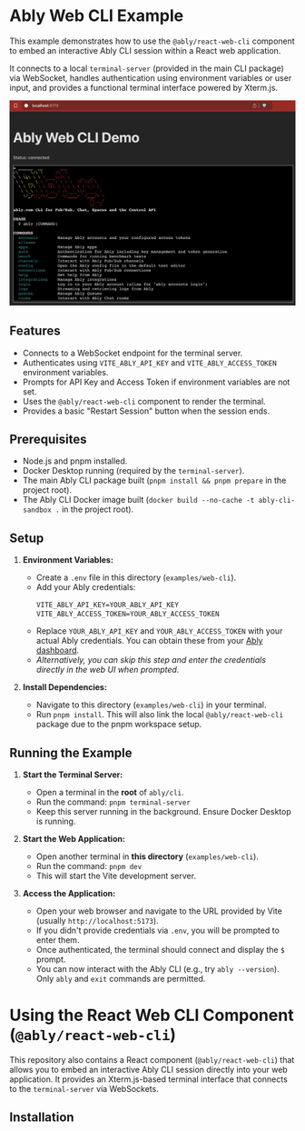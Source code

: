 # Ably Web CLI Example

This example demonstrates how to use the `@ably/react-web-cli` component to embed an interactive Ably CLI session within a React web application.

It connects to a local `terminal-server` (provided in the main CLI package) via WebSocket, handles authentication using environment variables or user input, and provides a functional terminal interface powered by Xterm.js.

![Ably Web CLI demo screenshot](public/ably-web-cli-demo-screenshot.png)

## Features

- Connects to a WebSocket endpoint for the terminal server.
- Authenticates using `VITE_ABLY_API_KEY` and `VITE_ABLY_ACCESS_TOKEN` environment variables.
- Prompts for API Key and Access Token if environment variables are not set.
- Uses the `@ably/react-web-cli` component to render the terminal.
- Provides a basic "Restart Session" button when the session ends.

## Prerequisites

- Node.js and pnpm installed.
- Docker Desktop running (required by the `terminal-server`).
- The main Ably CLI package built (`pnpm install && pnpm prepare` in the project root).
- The Ably CLI Docker image built (`docker build --no-cache -t ably-cli-sandbox .` in the project root).

## Setup

1. **Environment Variables:**

   - Create a `.env` file in this directory (`examples/web-cli`).
   - Add your Ably credentials:
     ```env
     VITE_ABLY_API_KEY=YOUR_ABLY_API_KEY
     VITE_ABLY_ACCESS_TOKEN=YOUR_ABLY_ACCESS_TOKEN
     ```
   - Replace `YOUR_ABLY_API_KEY` and `YOUR_ABLY_ACCESS_TOKEN` with your actual Ably credentials. You can obtain these from your [Ably dashboard](https://ably.com/dashboard).
   - _Alternatively, you can skip this step and enter the credentials directly in the web UI when prompted._

2. **Install Dependencies:**
   - Navigate to this directory (`examples/web-cli`) in your terminal.
   - Run `pnpm install`. This will also link the local `@ably/react-web-cli` package due to the pnpm workspace setup.

## Running the Example

1. **Start the Terminal Server:**

   - Open a terminal in the **root** of `ably/cli`.
   - Run the command: `pnpm terminal-server`
   - Keep this server running in the background. Ensure Docker Desktop is running.

2. **Start the Web Application:**

   - Open another terminal in **this directory** (`examples/web-cli`).
   - Run the command: `pnpm dev`
   - This will start the Vite development server.

3. **Access the Application:**
   - Open your web browser and navigate to the URL provided by Vite (usually `http://localhost:5173`).
   - If you didn't provide credentials via `.env`, you will be prompted to enter them.
   - Once authenticated, the terminal should connect and display the `$ ` prompt.
   - You can now interact with the Ably CLI (e.g., try `ably --version`). Only `ably` and `exit` commands are permitted.

# Using the React Web CLI Component (`@ably/react-web-cli`)

This repository also contains a React component (`@ably/react-web-cli`) that allows you to embed an interactive Ably CLI session directly into your web application. It provides an Xterm.js-based terminal interface that connects to the `terminal-server` via WebSockets.

## Installation

